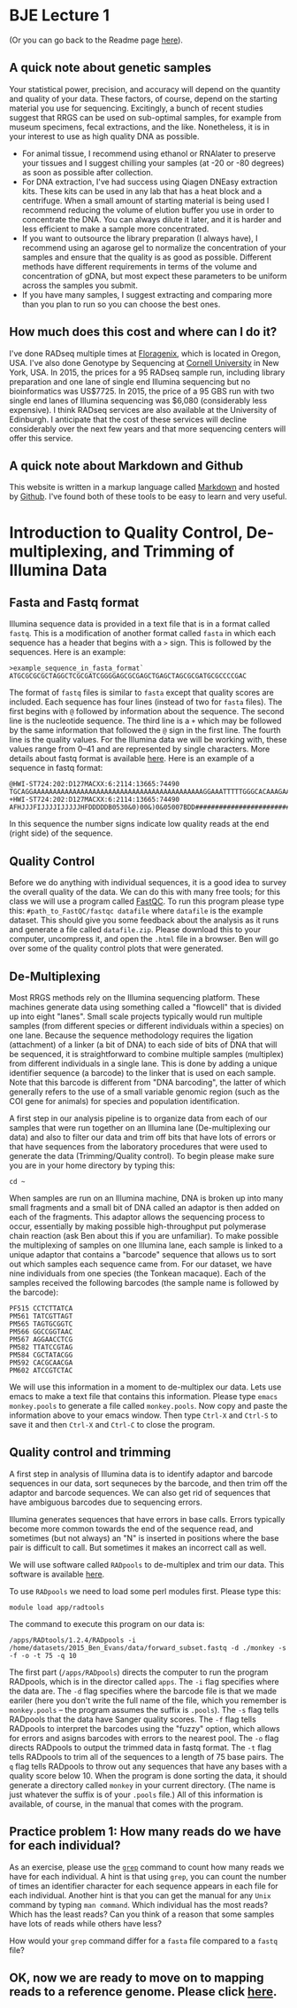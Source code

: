 # BJE Lecture 1

(Or you can go back to the Readme page [here](https://github.com/evansbenj/BIO720/blob/master/1_README.md)).

## A quick note about genetic samples

Your statistical power, precision, and accuracy will depend on the quantity and quality of your data.  These factors, of course, depend on the starting material you use for sequencing.  Excitingly, a bunch of recent studies suggest that RRGS can be used on sub-optimal samples, for example from museum specimens, fecal extractions, and the like.  Nonetheless, it is in your interest to use as high quality DNA as possible.  
- For animal tissue, I recommend using ethanol or RNAlater to preserve your tissues and I suggest chilling your samples (at -20 or -80 degrees) as soon as possible after collection.
- For DNA extraction, I've had success using Qiagen DNEasy extraction kits.  These kits can be used in any lab that has a heat block and a centrifuge.  When a small amount of starting material is being used I recommend reducing the volume of elution buffer you use in order to concentrate the DNA.  You can always dilute it later, and it is harder and less efficient to make a sample more concentrated.
- If you want to outsource the library preparation (I always have), I recommend using an agarose gel to normalize the concentration of your samples and ensure that the quality is as good as possible.  Different methods have different requirements in terms of the volume and concentration of gDNA, but most expect these parameters to be uniform across the samples you submit.
- If you have many samples, I suggest extracting and comparing more than you plan to run so you can choose the best ones. 

## How much does this cost and where can I do it?

I've done RADseq multiple times at [Floragenix](http://www.floragenex.com/), which is located in Oregon, USA.  I've also done Genotype by Sequencing at [Cornell University](http://www.biotech.cornell.edu/brc/genomic-diversity-facility) in New York, USA.  In 2015, the prices for a 95 RADseq sample run, including library preparation and one lane of single end Illumina sequencing but no bioinformatics was  US$7725.  In 2015, the price of a 95 GBS run with two single end lanes of Illumina sequencing was $6,080 (considerably less expensive). I think RADseq services are also available at the University of Edinburgh.  I anticipate that the cost of these services will decline considerably over the next few years and that more sequencing centers will offer this service.

## A quick note about Markdown and Github

This website is written in a markup language called [Markdown](https://en.wikipedia.org/wiki/Markdown) and hosted by [Github](www.github.com).  I've found both of these tools to be easy to learn and very useful.

# Introduction to Quality Control, De-multiplexing, and Trimming of Illumina Data

## Fasta and Fastq format

Illumina sequence data is provided in a text file that is in a format called `fastq`.  This is a modification of another format called `fasta` in which each sequence has a header that begins with a `>` sign.  This is followed by the sequences.  Here is an example:

```
>example_sequence_in_fasta_format`
ATGCGCGCGCTAGGCTCGCGATCGGGGAGCGCGAGCTGAGCTAGCGCGATGCGCCCCGAC
```

The format of `fastq` files is similar to `fasta` except that quality scores are included.  Each sequence has four lines (instead of two for `fasta` files).  The first begins with `@` followed by information about the sequence.  The second line is the nucleotide sequence. The third line is a `+` which may be followed by the same information that followed the `@` sign in the first line.  The fourth line is the quality values.  For the Illumina data we will be working with, these values range from 0–41 and are represented by single characters.  More details about fastq format is available [here](http://en.wikipedia.org/wiki/FASTQ_format).  Here is an example of a sequence in fastq format:

```
@HWI-ST724:202:D127MACXX:6:2114:13665:74490
TGCAGGAAAAAAAAAAAAAAAAAAAAAAAAAAAAAAAAAAAAAAAAAAAGGAAATTTTTGGGCACAAAGAACCACAGAAAAAAAATGAAAA
+HWI-ST724:202:D127MACXX:6:2114:13665:74490
AFHJJJFIJJJJIJJJJJHFDDDDDB0530&0)00&)0&05007BDD############################################
```

In this sequence the number signs indicate low quality reads at the end (right side) of the sequence.

## Quality Control
Before we do anything with individual sequences, it is a good idea to survey the overall quality of the data.  We can do this with many free tools; for this class we will use a program called [FastQC](http://www.bioinformatics.babraham.ac.uk/projects/fastqc/).  To run this program please type this:
`#path_to_FastQC/fastqc datafile`
where `datafile` is the example dataset.
This should give you some feedback about the analysis as it runs and generate a file called `datafile.zip`.  Please download this to your computer, uncompress it, and open the `.html` file in a browser.  Ben will go over some of the quality control plots that were generated.

## De-Multiplexing
Most RRGS methods rely on the Illumina sequencing platform.  These machines generate data using something called a "flowcell" that is divided up into eight "lanes".  Small scale projects typically would run multiple samples (from different species or different individuals within a species) on one lane.  Because the sequence methodology requires the ligation (attachment) of a linker (a bit of DNA) to each side of bits of DNA that will be sequenced, it is straightforward to combine multiple samples (multiplex) from different individuals in a single lane. This is done by adding a unique identifier sequence (a barcode) to the linker that is used on each sample.  Note that this barcode is different from "DNA barcoding", the latter of which generally refers to the use of a small variable genomic region (such as the COI gene for animals) for species and population identification.

A first step in our analysis pipeline is to organize data from each of our samples that were run together on an Illumina lane (De-multiplexing our data) and also to filter our data and trim off bits that have lots of errors or that have sequences from the laboratory procedures that were used to generate the data (Trimming/Quality control).  To begin please make sure you are in your home directory by typing this:

`cd ~`

When samples are run on an Illumina machine, DNA is broken up into many small fragments and a small bit of DNA called an adaptor is then added on each of the fragments. This adaptor allows the sequencing process to occur, essentially by making possible high-throughput put polymerase chain reaction (ask Ben about this if you are unfamiliar). To make possible the multiplexing of samples on one Illumina lane, each sample is linked to a unique adaptor that contains a "barcode" sequence that allows us to sort out which samples each sequence came from.  For our dataset, we have nine individuals from one species (the Tonkean macaque). Each of the samples received the following barcodes (the sample name is followed by the barcode):
```
PF515 CCTCTTATCA
PM561 TATCGTTAGT
PM565 TAGTGCGGTC
PM566 GGCCGGTAAC
PM567 AGGAACCTCG
PM582 TTATCCGTAG
PM584 CGCTATACGG
PM592 CACGCAACGA
PM602 ATCCGTCTAC
```
We will use this information in a moment to de-multiplex our data.  Lets use emacs to make a text file that contains this information.  Please type `emacs monkey.pools` to generate a file called `monkey.pools`.  Now copy and paste the information above to your emacs window.  Then type `Ctrl-X` and `Ctrl-S` to save it and then `Ctrl-X` and `Ctrl-C` to close the program.


## Quality control and trimming

A first step in analysis of Illumina data is to identify adaptor and barcode sequences in our data, sort sequneces by the barcode, and then trim off the adaptor and barcode sequences.  We can also get rid of sequences that have ambiguous barcodes due to sequencing errors.

Illumina generates sequences that have errors in base calls.  Errors typically become more common towards the end of the sequence read, and sometimes (but not always) an "N" is inserted in positions where the base pair is difficult to call.  But sometimes it makes an incorrect call as well. 

We will use software called `RADpools` to de-multiplex and trim our data.  This software is available [here](https://github.com/johnomics/RADtools/blob/master/RADpools).

To use `RADpools` we need to load some perl modules first.  Please type this:

`module load app/radtools`

The command to execute this program on our data is:

`/apps/RADtools/1.2.4/RADpools -i /home/datasets/2015_Ben_Evans/data/forward_subset.fastq -d ./monkey -s -f -o -t 75 -q 10`

The first part (`/apps/RADpools`) directs the computer to run the program RADpools, which is in the director called `apps`.  The `-i` flag specifies where the data are.  The `-d` flag specifies where the barcode file is that we made eariler (here you don't write the full name of the file, which you remember is `monkey.pools` – the program assumes the suffix is `.pools`).  The `-s` flag tells RADpools that the data have Sanger quality scores.  The `-f` flag tells RADpools to interpret the barcodes using the "fuzzy" option, which allows for errors and asigns barcodes with errors to the nearest pool. The `-o` flag directs RADpools to output the trimmed data in fastq format.  The `-t` flag tells RADpools to trim all of the sequences to a length of 75 base pairs.  The `q` flag tells RADpools to throw out any sequences that have any bases with a quality score below 10.  When the program is done sorting the data, it should generate a directory called `monkey` in your current directory. (The name is just whatever the suffix is of your `.pools` file.)  All of this information is available, of course, in the manual that comes with the program. 

## Practice problem 1: How many reads do we have for each individual?

As an exercise, please use the [`grep`](http://unixhelp.ed.ac.uk/CGI/man-cgi?grep) command to count how many reads we have for each individual.  A hint is that using `grep`, you can count the number of times an identifier character for each sequence appears in each file for each individual.  Another hint is that you can get the manual for any `Unix` command by typing `man command`.  Which individual has the most reads?  Which has the least reads?  Can you think of a reason that some samples have lots of reads while others have less?

How would your `grep` command differ for a `fasta` file compared to a `fastq` file?

## OK, now we are ready to move on to mapping reads to a reference genome.  Please click [here](https://github.com/evansbenj/Reduced-Representation-Workshop/blob/master/4_Mapping_reads_to_a_reference_genome.md).

